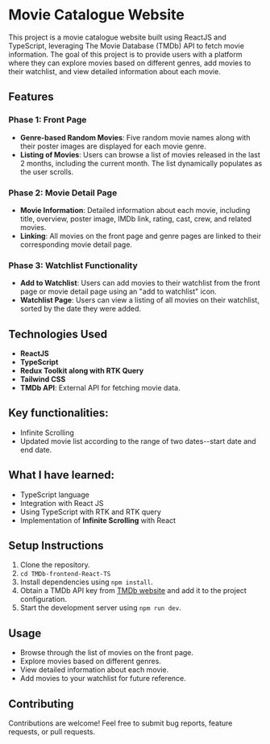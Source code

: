 # Movie Catalogue Website

This project is a movie catalogue website built using ReactJS and TypeScript, leveraging The Movie Database (TMDb) API to fetch movie information. The goal of this project is to provide users with a platform where they can explore movies based on different genres, add movies to their watchlist, and view detailed information about each movie.

## Features

### Phase 1: Front Page

- **Genre-based Random Movies**: Five random movie names along with their poster images are displayed for each movie genre.
- **Listing of Movies**: Users can browse a list of movies released in the last 2 months, including the current month. The list dynamically populates as the user scrolls.

### Phase 2: Movie Detail Page

- **Movie Information**: Detailed information about each movie, including title, overview, poster image, IMDb link, rating, cast, crew, and related movies.
- **Linking**: All movies on the front page and genre pages are linked to their corresponding movie detail page.

### Phase 3: Watchlist Functionality

- **Add to Watchlist**: Users can add movies to their watchlist from the front page or movie detail page using an "add to watchlist" icon.
- **Watchlist Page**: Users can view a listing of all movies on their watchlist, sorted by the date they were added.

## Technologies Used

- **ReactJS**
- **TypeScript**
- **Redux Toolkit along with RTK Query**
- **Tailwind CSS**
- **TMDb API**: External API for fetching movie data.

## Key functionalities:

- Infinite Scrolling
- Updated movie list according to the range of two dates--start date and end date.

## What I have learned:

- TypeScript language
- Integration with React JS
- Using TypeScript with RTK and RTK query
- Implementation of **Infinite Scrolling** with React

## Setup Instructions

1. Clone the repository.
2. `cd TMDb-frontend-React-TS`
3. Install dependencies using `npm install`.
4. Obtain a TMDb API key from [TMDb website](https://www.themoviedb.org/documentation/api) and add it to the project configuration.
5. Start the development server using `npm run dev`.

## Usage

- Browse through the list of movies on the front page.
- Explore movies based on different genres.
- View detailed information about each movie.
- Add movies to your watchlist for future reference.

## Contributing

Contributions are welcome! Feel free to submit bug reports, feature requests, or pull requests.
